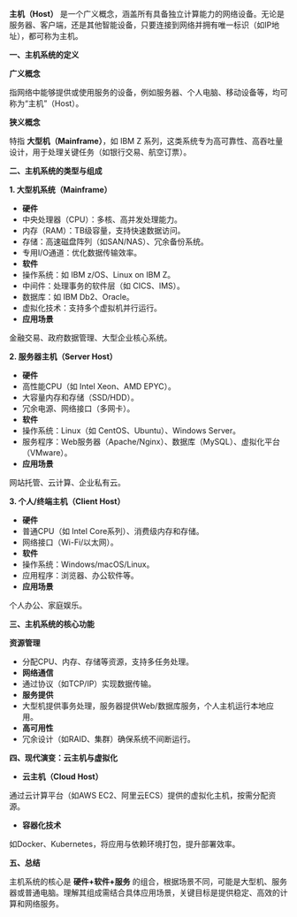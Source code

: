 **主机（Host）** 是一个广义概念，涵盖所有具备独立计算能力的网络设备。无论是服务器、客户端，还是其他智能设备，只要连接到网络并拥有唯一标识（如IP地址），都可称为主机。



 **一、主机系统的定义**

**广义概念**

指网络中能够提供或使用服务的设备，例如服务器、个人电脑、移动设备等，均可称为“主机”（Host）。

**狭义概念**

特指 **大型机（Mainframe）**，如 IBM Z 系列，这类系统专为高可靠性、高吞吐量设计，用于处理关键任务（如银行交易、航空订票）。



**二、主机系统的类型与组成** 



**1. 大型机系统（Mainframe）**

- **硬件**
- 中央处理器（CPU）：多核、高并发处理能力。
- 内存（RAM）：TB级容量，支持快速数据访问。
- 存储：高速磁盘阵列（如SAN/NAS）、冗余备份系统。
- 专用I/O通道：优化数据传输效率。
- **软件**
- 操作系统：如 IBM z/OS、Linux on IBM Z。
- 中间件：处理事务的软件层（如 CICS、IMS）。
- 数据库：如 IBM Db2、Oracle。
- 虚拟化技术：支持多个虚拟机并行运行。
- **应用场景**

金融交易、政府数据管理、大型企业核心系统。



**2. 服务器主机（Server Host）**

- **硬件**
- 高性能CPU（如 Intel Xeon、AMD EPYC）。
- 大容量内存和存储（SSD/HDD）。
- 冗余电源、网络接口（多网卡）。
- **软件**
- 操作系统：Linux（如 CentOS、Ubuntu）、Windows Server。
- 服务程序：Web服务器（Apache/Nginx）、数据库（MySQL）、虚拟化平台（VMware）。
- **应用场景**

网站托管、云计算、企业私有云。



**3. 个人/终端主机（Client Host）**

- **硬件**
- 普通CPU（如 Intel Core系列）、消费级内存和存储。
- 网络接口（Wi-Fi/以太网）。
- **软件**
- 操作系统：Windows/macOS/Linux。
- 应用程序：浏览器、办公软件等。
- **应用场景**

个人办公、家庭娱乐。



**三、主机系统的核心功能**



**资源管理**

- 分配CPU、内存、存储等资源，支持多任务处理。
- **网络通信**
- 通过协议（如TCP/IP）实现数据传输。
- **服务提供**
- 大型机提供事务处理，服务器提供Web/数据库服务，个人主机运行本地应用。
- **高可用性**
- 冗余设计（如RAID、集群）确保系统不间断运行。



**四、现代演变：云主机与虚拟化**

- **云主机（Cloud Host）**

通过云计算平台（如AWS EC2、阿里云ECS）提供的虚拟化主机，按需分配资源。

- **容器化技术**

如Docker、Kubernetes，将应用与依赖环境打包，提升部署效率。



**五、总结** 

主机系统的核心是 **硬件+软件+服务** 的组合，根据场景不同，可能是大型机、服务器或普通电脑。理解其组成需结合具体应用场景，关键目标是提供稳定、高效的计算和网络服务。